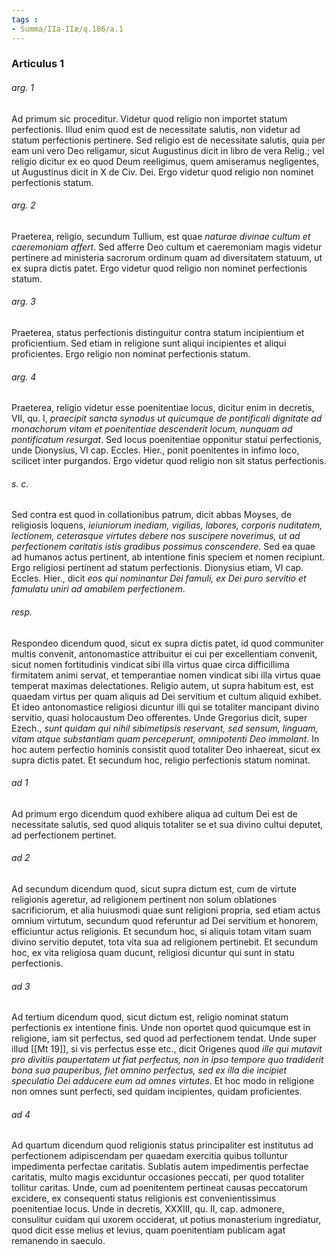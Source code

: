 ```yaml
---
tags : 
- Summa/IIa-IIæ/q.186/a.1
---
```


### Articulus 1

###### arg. 1
Ad primum sic proceditur. Videtur quod religio non importet statum perfectionis. Illud enim quod est de necessitate salutis, non videtur ad statum perfectionis pertinere. Sed religio est de necessitate salutis, quia per eam uni vero Deo religamur, sicut Augustinus dicit in libro de vera Relig.; vel religio dicitur ex eo quod Deum reeligimus, quem amiseramus negligentes, ut Augustinus dicit in X de Civ. Dei. Ergo videtur quod religio non nominet perfectionis statum.

###### arg. 2
Praeterea, religio, secundum Tullium, est quae *naturae divinae cultum et caeremoniam affert*. Sed afferre Deo cultum et caeremoniam magis videtur pertinere ad ministeria sacrorum ordinum quam ad diversitatem statuum, ut ex supra dictis patet. Ergo videtur quod religio non nominet perfectionis statum.

###### arg. 3
Praeterea, status perfectionis distinguitur contra statum incipientium et proficientium. Sed etiam in religione sunt aliqui incipientes et aliqui proficientes. Ergo religio non nominat perfectionis statum.

###### arg. 4
Praeterea, religio videtur esse poenitentiae locus, dicitur enim in decretis, VII, qu. I, *praecipit sancta synodus ut quicumque de pontificali dignitate ad monachorum vitam et poenitentiae descenderit locum, nunquam ad pontificatum resurgat*. Sed locus poenitentiae opponitur statui perfectionis, unde Dionysius, VI cap. Eccles. Hier., ponit poenitentes in infimo loco, scilicet inter purgandos. Ergo videtur quod religio non sit status perfectionis.

###### s. c.
Sed contra est quod in collationibus patrum, dicit abbas Moyses, de religiosis loquens, *ieiuniorum inediam, vigilias, labores, corporis nuditatem, lectionem, ceterasque virtutes debere nos suscipere noverimus, ut ad perfectionem caritatis istis gradibus possimus conscendere*. Sed ea quae ad humanos actus pertinent, ab intentione finis speciem et nomen recipiunt. Ergo religiosi pertinent ad statum perfectionis. Dionysius etiam, VI cap. Eccles. Hier., dicit *eos qui nominantur Dei famuli, ex Dei puro servitio et famulatu uniri ad amabilem perfectionem*.

###### resp.
Respondeo dicendum quod, sicut ex supra dictis patet, id quod communiter multis convenit, antonomastice attribuitur ei cui per excellentiam convenit, sicut nomen fortitudinis vindicat sibi illa virtus quae circa difficillima firmitatem animi servat, et temperantiae nomen vindicat sibi illa virtus quae temperat maximas delectationes. Religio autem, ut supra habitum est, est quaedam virtus per quam aliquis ad Dei servitium et cultum aliquid exhibet. Et ideo antonomastice religiosi dicuntur illi qui se totaliter mancipant divino servitio, quasi holocaustum Deo offerentes. Unde Gregorius dicit, super Ezech., *sunt quidam qui nihil sibimetipsis reservant, sed sensum, linguam, vitam atque substantiam quam perceperunt, omnipotenti Deo immolant*. In hoc autem perfectio hominis consistit quod totaliter Deo inhaereat, sicut ex supra dictis patet. Et secundum hoc, religio perfectionis statum nominat.

###### ad 1
Ad primum ergo dicendum quod exhibere aliqua ad cultum Dei est de necessitate salutis, sed quod aliquis totaliter se et sua divino cultui deputet, ad perfectionem pertinet.

###### ad 2
Ad secundum dicendum quod, sicut supra dictum est, cum de virtute religionis ageretur, ad religionem pertinent non solum oblationes sacrificiorum, et alia huiusmodi quae sunt religioni propria, sed etiam actus omnium virtutum, secundum quod referuntur ad Dei servitium et honorem, efficiuntur actus religionis. Et secundum hoc, si aliquis totam vitam suam divino servitio deputet, tota vita sua ad religionem pertinebit. Et secundum hoc, ex vita religiosa quam ducunt, religiosi dicuntur qui sunt in statu perfectionis.

###### ad 3
Ad tertium dicendum quod, sicut dictum est, religio nominat statum perfectionis ex intentione finis. Unde non oportet quod quicumque est in religione, iam sit perfectus, sed quod ad perfectionem tendat. Unde super illud [[Mt 19]], si vis perfectus esse etc., dicit Origenes quod *ille qui mutavit pro divitiis paupertatem ut fiat perfectus, non in ipso tempore quo tradiderit bona sua pauperibus, fiet omnino perfectus, sed ex illa die incipiet speculatio Dei adducere eum ad omnes virtutes*. Et hoc modo in religione non omnes sunt perfecti, sed quidam incipientes, quidam proficientes.

###### ad 4
Ad quartum dicendum quod religionis status principaliter est institutus ad perfectionem adipiscendam per quaedam exercitia quibus tolluntur impedimenta perfectae caritatis. Sublatis autem impedimentis perfectae caritatis, multo magis exciduntur occasiones peccati, per quod totaliter tollitur caritas. Unde, cum ad poenitentem pertineat causas peccatorum excidere, ex consequenti status religionis est convenientissimus poenitentiae locus. Unde in decretis, XXXIII, qu. II, cap. admonere, consulitur cuidam qui uxorem occiderat, ut potius monasterium ingrediatur, quod dicit esse melius et levius, quam poenitentiam publicam agat remanendo in saeculo.

